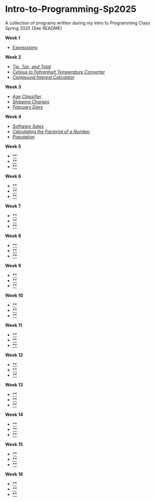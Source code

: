# Intro-to-Programming-Sp2025
A collection of programs written during my Intro to Programming Class Spring 2025 (See README)

**Week 1**
- [*Expressions*](https://github.com/Chmcfar/Intro-to-Programming-Sp2025/blob/main/Week%200/0-1%20Expressions.py) 

**Week 2**
- [*Tip, Tax, and Total*](https://github.com/Chmcfar/Intro-to-Programming-Sp2025/blob/main/Week%201/1-1%20Tip%2C%20Tax%2C%20and%20Total.py)
- [*Celsius to Fahrenheit Temperature Converter*](https://github.com/Chmcfar/Intro-to-Programming-Sp2025/blob/main/Week%201/1-2%20Celsius%20to%20Fahrenheit%20Temperature%20Converter.py)
- [*Compound Interest Calculator*](https://github.com/Chmcfar/Intro-to-Programming-Sp2025/blob/main/Week%201/1-3%20Compound%20Interest%20Calculator.py)

**Week 3**
- [*Age Classifier*](https://github.com/Chmcfar/Intro-to-Programming-Sp2025/blob/main/Week%202/2-1%20Age%20Classifier.py)
- [*Shipping Charges*](https://github.com/Chmcfar/Intro-to-Programming-Sp2025/blob/main/Week%202/3-2%20Shipping%20Charges.py)
- [*February Days*](https://github.com/Chmcfar/Intro-to-Programming-Sp2025/blob/main/Week%202/3-3%20February%20Days.py)

**Week 4**
- [*Software Sales*](https://github.com/Chmcfar/Intro-to-Programming-Sp2025/blob/main/Week%203/3-1%20Software%20Sales.py)
- [*Calculating the Factorial of a Number*](https://github.com/Chmcfar/Intro-to-Programming-Sp2025/blob/main/Week%203/3-2%20Calculating%20the%20Factorial%20of%20a%20Number.py)
- [*Population*](https://github.com/Chmcfar/Intro-to-Programming-Sp2025/blob/main/Week%203/3-3%20Population.py)

**Week 5**
- [**]()
- [**]()
- [**]()

**Week 6**
- [**]()
- [**]()
- [**]()

**Week 7**
- [**]()
- [**]()
- [**]()

**Week 8**
- [**]()
- [**]()
- [**]()

**Week 9**
- [**]()
- [**]()
- [**]()

**Week 10**
- [**]()
- [**]()
- [**]()

**Week 11**
- [**]()
- [**]()
- [**]()

**Week 12**
- [**]()
- [**]()
- [**]()

**Week 13**
- [**]()
- [**]()
- [**]()

**Week 14**
- [**]()
- [**]()
- [**]()

**Week 15**
- [**]()
- [**]()
- [**]()

**Week 16**
- [**]()
- [**]()
- [**]()